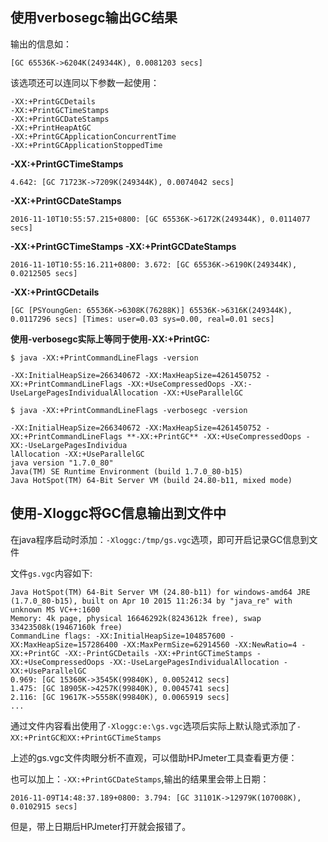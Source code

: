 ## 使用verbosegc输出GC结果

输出的信息如：
```
[GC 65536K->6204K(249344K), 0.0081203 secs]
```

该选项还可以连同以下参数一起使用：

```
-XX:+PrintGCDetails
-XX:+PrintGCTimeStamps
-XX:+PrintGCDateStamps
-XX:+PrintHeapAtGC
-XX:+PrintGCApplicationConcurrentTime
-XX:+PrintGCApplicationStoppedTime
```

**-XX:+PrintGCTimeStamps**

```
4.642: [GC 71723K->7209K(249344K), 0.0074042 secs]
```

**-XX:+PrintGCDateStamps**

```
2016-11-10T10:55:57.215+0800: [GC 65536K->6172K(249344K), 0.0114077 secs]
```

**-XX:+PrintGCTimeStamps -XX:+PrintGCDateStamps**

```
2016-11-10T10:55:16.211+0800: 3.672: [GC 65536K->6190K(249344K), 0.0212505 secs]
```

**-XX:+PrintGCDetails**

```
[GC [PSYoungGen: 65536K->6308K(76288K)] 65536K->6316K(249344K), 0.0117296 secs] [Times: user=0.03 sys=0.00, real=0.01 secs]
```

**使用-verbosegc实际上等同于使用-XX:+PrintGC:**

```
$ java -XX:+PrintCommandLineFlags -version

-XX:InitialHeapSize=266340672 -XX:MaxHeapSize=4261450752 -XX:+PrintCommandLineFlags -XX:+UseCompressedOops -XX:-UseLargePagesIndividualAllocation -XX:+UseParallelGC

$ java -XX:+PrintCommandLineFlags -verbosegc -version

-XX:InitialHeapSize=266340672 -XX:MaxHeapSize=4261450752 -XX:+PrintCommandLineFlags **-XX:+PrintGC** -XX:+UseCompressedOops -XX:-UseLargePagesIndividua
lAllocation -XX:+UseParallelGC
java version "1.7.0_80"
Java(TM) SE Runtime Environment (build 1.7.0_80-b15)
Java HotSpot(TM) 64-Bit Server VM (build 24.80-b11, mixed mode)
```

## 使用-Xloggc将GC信息输出到文件中

在java程序启动时添加：`-Xloggc:/tmp/gs.vgc`选项，即可开启记录GC信息到文件

文件`gs.vgc`内容如下:

```
Java HotSpot(TM) 64-Bit Server VM (24.80-b11) for windows-amd64 JRE (1.7.0_80-b15), built on Apr 10 2015 11:26:34 by "java_re" with unknown MS VC++:1600
Memory: 4k page, physical 16646292k(8243612k free), swap 33423508k(19467160k free)
CommandLine flags: -XX:InitialHeapSize=104857600 -XX:MaxHeapSize=157286400 -XX:MaxPermSize=62914560 -XX:NewRatio=4 -XX:+PrintGC -XX:-PrintGCDetails -XX:+PrintGCTimeStamps -XX:+UseCompressedOops -XX:-UseLargePagesIndividualAllocation -XX:+UseParallelGC
0.969: [GC 15360K->3545K(99840K), 0.0052412 secs]
1.475: [GC 18905K->4257K(99840K), 0.0045741 secs]
2.116: [GC 19617K->5558K(99840K), 0.0065919 secs]
...

```

通过文件内容看出使用了`-Xloggc:e:\gs.vgc`选项后实际上默认隐式添加了`-XX:+PrintGC和XX:+PrintGCTimeStamps`

上述的gs.vgc文件肉眼分析不直观，可以借助HPJmeter工具查看更方便：

也可以加上：`-XX:+PrintGCDateStamps`,输出的结果里会带上日期：

```
2016-11-09T14:48:37.189+0800: 3.794: [GC 31101K->12979K(107008K), 0.0102915 secs]
```

但是，带上日期后HPJmeter打开就会报错了。
